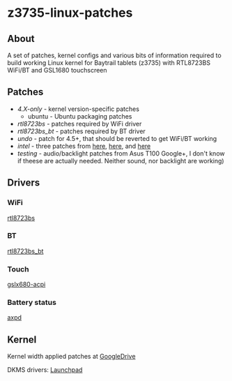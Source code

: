 # z3735-linux-patches
## About ##
A set of patches, kernel configs and various bits of information required to build working Linux kernel for Baytrail tablets (z3735) with RTL8723BS WiFi/BT and GSL1680 touchscreen

## Patches ##
* *4.X-only* - kernel version-specific patches  
   * ubuntu - Ubuntu packaging patches
* *rtl8723bs* - patches required by WiFi driver
* *rtl8723bs_bt* - patches required by BT driver
* *undo* - patch for 4.5+, that should be reverted to get WiFi/BT working
* *intel* - three patches from [here](https://cgit.freedesktop.org/cgit/?url=~miku/drm-intel/commit/&h=rc6_test&id=7e6c3f36563d133cff5b700d9c36b12ac2a0c643), [here](https://cgit.freedesktop.org/~miku/drm-intel/commit/?h=rc6_test&id=b2f08adb19fcb18fea7cda9908fa52e2b9db5e7f), and [here](https://cgit.freedesktop.org/~miku/drm-intel/commit/?h=rc6_test&id=e564271291fa70265b53fa34c01cbb0ae6282e81)
* *testing* - audio/backlight patches from Asus T100 Google+, I don't know if theese are actually needed. Neither sound, nor backlight are working)

## Drivers ##

### WiFi ###
[rtl8723bs](https://github.com/hadess/rtl8723bs)

### BT ###
[rtl8723bs_bt](https://github.com/lwfinger/rtl8723bs_bt)

### Touch ###
[gslx680-acpi](https://github.com/onitake/gslx680-acpi)

### Battery status ###
[axpd](https://github.com/Icenowy/axpd/)


## Kernel ##

Kernel width applied patches at [GoogleDrive](https://drive.google.com/folderview?id=0BzIRxogf-cVkLWdiMTRoenU5amM&usp=sharing)

DKMS drivers: [Launchpad](https://launchpad.net/~russianneuromancer/+archive/ubuntu/drivers)
